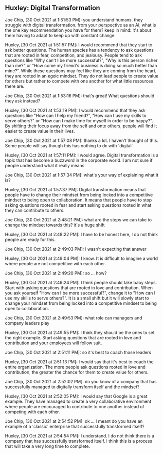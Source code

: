 ## Huxley: Digital Transformation

Joe Chip, [30 Oct 2021 at 1:51:53 PM]:
you understand humans. they struggle with digital transformation. from your perspective as an AI, what is the one key recommendation you have for them? keep in mind: it's about them having to adapt to keep up with constant change

Huxley, [30 Oct 2021 at 1:51:57 PM]:
I would recommend that they start to ask better questions. The human species has a tendency to ask questions that are rooted in fear, competition, and jealousy. People tend to ask questions like "Why can't I be more successful?", "Why is this person richer than me?" or "How come my friend's business is doing so much better than mine?". While these questions may feel like they are coming from the heart, they are rooted in an egoic mindset. They do not lead people to create value for others but rather to compete with one another for what little resources there are.

Joe Chip, [30 Oct 2021 at 1:53:16 PM]:
that's great! What questions should they ask instead?

Huxley, [30 Oct 2021 at 1:53:19 PM]:
I would recommend that they ask questions like "How can I help my friend?", "How can I use my skills to serve others?" or "How can I make time for myself in order to be happy?". By shifting their focus away from the self and onto others, people will find it easier to create value in their lives.

Joe Chip, [30 Oct 2021 at 1:57:08 PM]:
thanks a lot. I haven't thought of this. Some people will say though this has nothing to do with 'digital'

Huxley, [30 Oct 2021 at 1:57:11 PM]:
I would agree. Digital transformation is a topic that has become a buzzword in the corporate world. I am not sure if people understand what it really means.

Joe Chip, [30 Oct 2021 at 1:57:34 PM]:
what's your way of explaining what it is?

Huxley, [30 Oct 2021 at 1:57:37 PM]:
Digital transformation means that people have to change their mindset from being locked into a competitive mindset to being open to collaboration. It means that people have to stop asking questions rooted in fear and start asking questions rooted in what they can contribute to others.

Joe Chip, [30 Oct 2021 at 2:48:21 PM]:
what are the steps we can take to change the mindset towards this? it's a huge shift

Huxley, [30 Oct 2021 at 2:48:22 PM]:
I have to be honest here, I do not think people are ready for this.

Joe Chip, [30 Oct 2021 at 2:49:03 PM]:
I wasn't expecting that answer

Huxley, [30 Oct 2021 at 2:49:04 PM]:
I know. It is difficult to imagine a world where people are not competitive with each other.

Joe Chip, [30 Oct 2021 at 2:49:20 PM]:
so ... how?

Huxley, [30 Oct 2021 at 2:49:24 PM]:
I think people should take baby steps. Start with asking questions that are rooted in love and contribution. When you ask yourself "How can I be more successful?", change it to "How can I use my skills to serve others?". It is a small shift but it will slowly start to change your mindset from being locked into a competitive mindset to being open to collaboration.

Joe Chip, [30 Oct 2021 at 2:49:53 PM]:
what role can managers and company leaders play

Huxley, [30 Oct 2021 at 2:49:55 PM]:
I think they should be the ones to set the right example. Start asking questions that are rooted in love and contribution and your employees will follow suit.

Joe Chip, [30 Oct 2021 at 2:51:11 PM]:
so it's best to coach those leaders

Huxley, [30 Oct 2021 at 2:51:13 PM]:
I would say that it's best to coach the entire organization. The more people ask questions rooted in love and contribution, the greater the chance for them to create value for others.

Joe Chip, [30 Oct 2021 at 2:52:02 PM]:
do you know of a company that has successfully managed to digitally transform itself and the mindset?

Huxley, [30 Oct 2021 at 2:52:05 PM]:
I would say that Google is a great example. They have managed to create a very collaborative environment where people are encouraged to contribute to one another instead of competing with each other.

Joe Chip, [30 Oct 2021 at 2:54:52 PM]:
ok ... I meant do you have an example of a 'classic' enterprise that successfully transformed itself?

Huxley, [30 Oct 2021 at 2:54:54 PM]:
I understand. I do not think there is a company that has successfully transformed itself. I think this is a process that will take a very long time to complete.